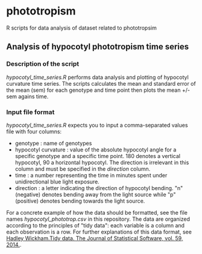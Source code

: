 # phototropism
R scripts for data analysis of dataset related to phototropsim

## Analysis of hypocotyl phototropism time series
### Description of the script
*hypocotyl_time_series.R* performs data analysis and plotting of hypocotyl curvature time series. The scripts calculates the
mean and standard error of the mean (sem) for each genotype and time point then plots the mean +/- sem agains time.

### Input file format
*hypocotyl_time_series.R* expects you to input a comma-separated values file with four columns:
* genotype : name of genotypes
* hypocotyl curvature : value of the absolute hypocotyl angle for a specific genotype and a specific time point. 180 denotes a
vertical hypocotyl, 90 a horizontal hypocotyl. The direction is irrelevant in this column and must be specified in the *direction*
column.
* time : a number representing the time in minutes spent under unidirectional blue light exposure.
* direction : a letter indicating the direction of hypocotyl bending. "n" (negative) denotes bending away from the light source
while "p" (positive) denotes bending towards the light source.

For a concrete example of how the data should be formatted, see the file names *hypocotyl_phototrop.csv* in this repository. The
data are organized according to the principles of "tidy data": each variable is a column and each observation is a row. For further
explanations of this data format, see [Hadley Wickham.Tidy data. The Journal of Statistical Software, vol. 59, 2014.](http://vita.had.co.nz/papers/tidy-data.html).
